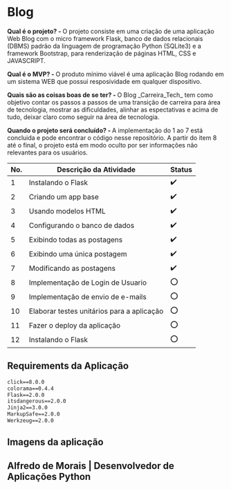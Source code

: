 # Blog

<p><strong>Qual é o projeto? - </strong>O projeto consiste em uma criação de uma aplicação Web Blog com o micro framework Flask, banco de dados relacionais (DBMS) padrão da linguagem de programação Python (SQLite3) e a framework Bootstrap, para renderização de páginas HTML, CSS e JAVASCRIPT.</p>

<p><strong>Qual é o MVP? - </strong>O produto mínimo viável é uma aplicação Blog rodando em um sistema WEB que possui resposividade em qualquer dispositivo.</p>

<p><strong>Quais são as coisas boas de se ter? - </strong>O Blog _Carreira_Tech_ tem como objetivo contar os passos a passos de uma transição de carreira para área de tecnologia, mostrar as dificuldades, alinhar as espectativas e acima de tudo, deixar claro como seguir na área de tecnologia.</p>

<p><strong>Quando o projeto será concluído? - </strong>A implementação do 1 ao 7 está concluida e pode encontrar o código nesse repositório. A partir do item 8 até o final, o projeto está em modo oculto por ser informações não relevantes para os usuários.</p>

|No.  |Descrição da Atividade                       |Status            |
|-----|---------------------------------------------|------------------|
|1    |Instalando o Flask                           |:heavy_check_mark:|
|2    |Criando um app base                          |:heavy_check_mark:|
|3    |Usando modelos HTML                          |:heavy_check_mark:|
|4    |Configurando o banco de dados                |:heavy_check_mark:|
|5    |Exibindo todas as postagens                  |:heavy_check_mark:|
|6    |Exibindo uma única postagem                  |:heavy_check_mark:|
|7    |Modificando as postagens                     |:heavy_check_mark:|
|8    |Implementação de Login de Usuario            |:o:               |
|9    |Implementação de envio de e-mails            |:o:               |
|10   |Elaborar testes unitários para a aplicação   |:o:               |
|11   |Fazer o deploy da aplicação                  |:o:               |
|12   |Instalando o Flask                           |:o:               |


## Requirements da Aplicação
~~~cmd
click==8.0.0
colorama==0.4.4
Flask==2.0.0
itsdangerous==2.0.0
Jinja2==3.0.0
MarkupSafe==2.0.0
Werkzeug==2.0.0
~~~

## Imagens da aplicação

## Alfredo de Morais | Desenvolvedor de Aplicações Python

